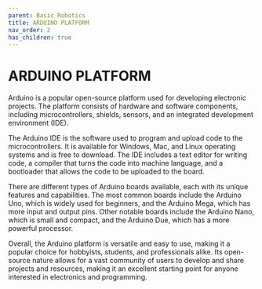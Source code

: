 ```yaml
---
parent: Basic Robotics
title: ARDUINO PLATFORM
nav_order: 2
has_children: true
---
```


 ARDUINO PLATFORM
================================================================================

Arduino is a popular open-source platform used for developing electronic projects. The platform consists of hardware and software components, including microcontrollers, shields, sensors, and an integrated development environment (IDE).

The Arduino IDE is the software used to program and upload code to the microcontrollers. It is available for Windows, Mac, and Linux operating systems and is free to download. The IDE includes a text editor for writing code, a compiler that turns the code into machine language, and a bootloader that allows the code to be uploaded to the board.

There are different types of Arduino boards available, each with its unique features and capabilities. The most common boards include the Arduino Uno, which is widely used for beginners, and the Arduino Mega, which has more input and output pins. Other notable boards include the Arduino Nano, which is small and compact, and the Arduino Due, which has a more powerful processor.

Overall, the Arduino platform is versatile and easy to use, making it a popular choice for hobbyists, students, and professionals alike. Its open-source nature allows for a vast community of users to develop and share projects and resources, making it an excellent starting point for anyone interested in electronics and programming.

